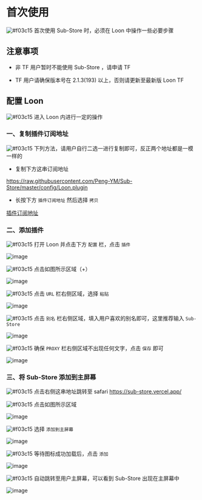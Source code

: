 # 首次使用

![#f03c15](https://placehold.it/15/f03c15/000000?text=+) 首次使用 Sub-Store 时，必须在 Loon 中操作一些必要步骤

## 注意事项

- 非 TF 用户暂时不能使用 Sub-Store ，请申请 TF

- TF 用户请确保版本号在 2.1.3(193) 以上，否则请更新至最新版 Loon TF

## 配置 Loon

![#f03c15](https://placehold.it/15/f03c15/000000?text=+) 进入 Loon 内进行一定的操作

### 一、复制插件订阅地址

![#f03c15](https://placehold.it/15/f03c15/000000?text=+) 下列方法，请用户自行二选一进行复制即可，反正两个地址都是一模一样的

- 复制下方这串订阅地址

https://raw.githubusercontent.com/Peng-YM/Sub-Store/master/config/Loon.plugin

- 长按下方 `插件订阅地址` 然后选择 `拷贝`

[插件订阅地址](https://raw.githubusercontent.com/Peng-YM/Sub-Store/master/config/Loon.plugin) 

### 二、添加插件

![#f03c15](https://placehold.it/15/f03c15/000000?text=+) 打开 Loon 并点击下方 `配置` 栏，点击 `插件`

![image](https://raw.githubusercontent.com/chiupam/tutorial-image/master/Sub-Store/Proxy_Conf_1.jpg)

![#f03c15](https://placehold.it/15/f03c15/000000?text=+) 点击如图所示区域（+）

![image](https://raw.githubusercontent.com/chiupam/tutorial-image/master/Sub-Store/Proxy_Conf_1.jpg)

![#f03c15](https://placehold.it/15/f03c15/000000?text=+) 点击 `URL` 栏右侧区域，选择 `粘贴`

![image](https://raw.githubusercontent.com/chiupam/tutorial-image/master/Sub-Store/Proxy_Conf_1.jpg)

![#f03c15](https://placehold.it/15/f03c15/000000?text=+) 点击 `别名` 栏右侧区域，填入用户喜欢的别名即可，这里推荐输入 `Sub-Store`

![image](https://raw.githubusercontent.com/chiupam/tutorial-image/master/Sub-Store/Proxy_Conf_1.jpg)

![#f03c15](https://placehold.it/15/f03c15/000000?text=+) 确保 `PROXY` 栏右侧区域不出现任何文字，点击 `保存` 即可

![image](https://raw.githubusercontent.com/chiupam/tutorial-image/master/Sub-Store/Proxy_Conf_1.jpg)

### 三、将 Sub-Store 添加到主屏幕

![#f03c15](https://placehold.it/15/f03c15/000000?text=+) 点击右侧这串地址跳转至 safari https://sub-store.vercel.app/

![#f03c15](https://placehold.it/15/f03c15/000000?text=+) 点击如图所示区域

![image](https://raw.githubusercontent.com/chiupam/tutorial-image/master/Sub-Store/Proxy_Conf_1.jpg)

![#f03c15](https://placehold.it/15/f03c15/000000?text=+) 选择 `添加到主屏幕`

![image](https://raw.githubusercontent.com/chiupam/tutorial-image/master/Sub-Store/Proxy_Conf_1.jpg)

![#f03c15](https://placehold.it/15/f03c15/000000?text=+) 等待图标成功加载后，点击 `添加`

![image](https://raw.githubusercontent.com/chiupam/tutorial-image/master/Sub-Store/Proxy_Conf_1.jpg)

![#f03c15](https://placehold.it/15/f03c15/000000?text=+) 自动跳转至用户主屏幕，可以看到 Sub-Store 出现在主屏幕中

![image](https://raw.githubusercontent.com/chiupam/tutorial-image/master/Sub-Store/Proxy_Conf_1.jpg)